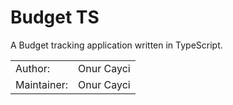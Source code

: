 # Budget TS

A Budget tracking application written in TypeScript.

| | |
|-|-|
| Author: | Onur Cayci |
| Maintainer: | Onur Cayci |